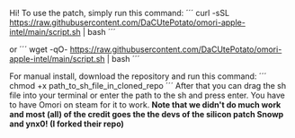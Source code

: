 Hi! 
To use the patch, simply run this command:
´´´
curl -sSL https://raw.githubusercontent.com/DaCUtePotato/omori-apple-intel/main/script.sh | bash
´´´

or 
´´´
wget -qO- https://raw.githubusercontent.com/DaCUtePotato/omori-apple-intel/main/script.sh | bash
´´´

For manual install, download the repository and run this command:
´´´
chmod +x path_to_sh_file_in_cloned_repo
´´´
After that you can drag the sh file into your terminal or enter the path to the sh and press enter.
You have to have Omori on steam for it to work.
**Note that we didn't do much work and most (all) of the credit goes the the devs of the silicon patch Snowp and ynx0! (I forked their repo)**
